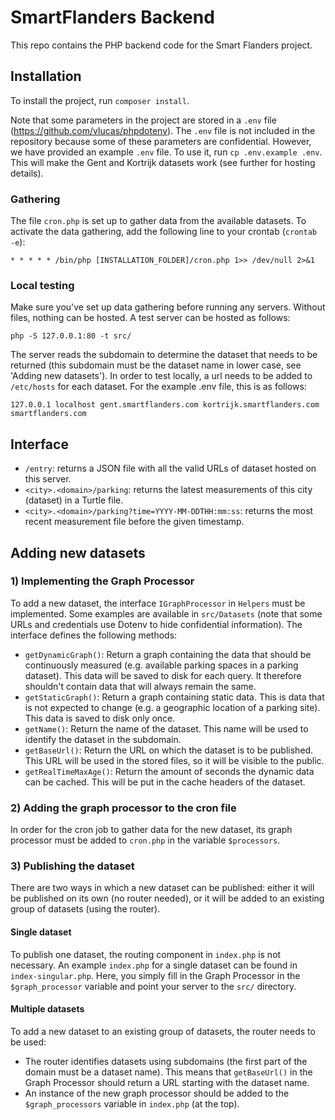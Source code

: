 # SmartFlanders Backend
This repo contains the PHP backend code for the Smart Flanders project.

## Installation
To install the project, run `composer install`.

Note that some parameters in the project are stored in a `.env` file (https://github.com/vlucas/phpdotenv).
The `.env` file is not included in the repository because some of these parameters are confidential. However,
we have provided an example `.env` file. To use it, run `cp .env.example .env`.
This will make the Gent and Kortrijk datasets work (see further for hosting details).
 
### Gathering
The file `cron.php` is set up to gather data from the available datasets. To activate the data gathering, add
the following line to your crontab (`crontab -e`):
```
* * * * * /bin/php [INSTALLATION_FOLDER]/cron.php 1>> /dev/null 2>&1
```
 
### Local testing
Make sure you've set up data gathering before running any servers. Without files, nothing can be hosted.
A test server can be hosted as follows:
```
php -S 127.0.0.1:80 -t src/
```
The server reads the subdomain to determine the dataset that needs to be returned (this subdomain must be the dataset
name in lower case, see 'Adding new datasets'). In order to test locally, a url needs to be added to `/etc/hosts` for
each dataset. For the example .env file, this is as follows:
```
127.0.0.1 localhost gent.smartflanders.com kortrijk.smartflanders.com smartflanders.com
```

## Interface
- `/entry`: returns a JSON file with all the valid URLs of dataset hosted on this server.
- `<city>.<domain>/parking`: returns the latest measurements of this city (dataset) in a Turtle file.
- `<city>.<domain>/parking?time=YYYY-MM-DDTHH:mm:ss`: returns the most recent measurement file before the given timestamp.


## Adding new datasets
### 1) Implementing the Graph Processor
To add a new dataset, the interface `IGraphProcessor` in `Helpers` must be implemented.
Some examples are available in `src/Datasets` (note that some URLs and credentials use Dotenv to
hide confidential information). The interface defines the following methods:

- `getDynamicGraph()`: Return a graph containing the data that should be continuously measured (e.g. available parking
spaces in a parking dataset). This data will be saved to disk for each query. It therefore shouldn't
contain data that will always remain the same.
- `getStaticGraph()`: Return a graph containing static data. This is data that is not expected to change (e.g. a geographic
location of a parking site). This data is saved to disk only once.
- `getName()`: Return the name of the dataset. This name will be used to identify the dataset in the subdomain.
- `getBaseUrl()`: Return the URL on which the dataset is to be published. This URL will be used in the stored files,
so it will be visible to the public.
- `getRealTimeMaxAge()`: Return the amount of seconds the dynamic data can be cached. This will be put in the cache
headers of the dataset.

### 2) Adding the graph processor to the cron file
In order for the cron job to gather data for the new dataset, its graph processor must be added to `cron.php` in the
variable `$processors`.

### 3) Publishing the dataset
There are two ways in which a new dataset can be published: either it will be published on its own (no router needed),
or it will be added to an existing group of datasets (using the router).

#### Single dataset
To publish one dataset, the routing component in `index.php` is not necessary. An example `index.php`
for a single dataset can be found in `index-singular.php`. Here, you simply fill in the Graph Processor in the
`$graph_processor` variable and point your server to the `src/` directory.

#### Multiple datasets
To add a new dataset to an existing group of datasets, the router needs to be used:
- The router identifies datasets using subdomains (the first part of the domain must be a dataset name).
This means that `getBaseUrl()` in the Graph Processor should return a URL starting with the dataset name.
- An instance of the new graph processor should be added to the `$graph_processors` variable in `index.php` (at the top).